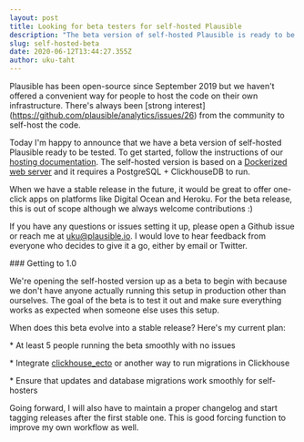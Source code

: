 ```yaml
---
layout: post
title: Looking for beta testers for self-hosted Plausible
description: "The beta version of self-hosted Plausible is ready to be tested. "
slug: self-hosted-beta
date: 2020-06-12T13:44:27.355Z
author: uku-taht
---
```

Plausible has been open-source since September 2019 but we haven't offered a convenient way for people to host the code on their own infrastructure. There's always been \[strong interest](https://github.com/plausible/analytics/issues/26) from the community to self-host the code.

Today I'm happy to announce that we have a beta version of self-hosted Plausible ready to be tested. To get started, follow the instructions of our [hosting documentation](https://github.com/plausible/analytics/blob/master/HOSTING.md). The self-hosted version is based on a [Dockerized web server](https://hub.docker.com/r/plausible/analytics) and it requires a PostgreSQL + ClickhouseDB to run.

When we have a stable release in the future, it would be great to offer one-click apps on platforms like Digital Ocean and Heroku. For the beta release, this is out of scope although we always welcome contributions :)

If you have any questions or issues setting it up, please open a Github issue or reach me at uku@plausible.io. I would love to hear feedback from everyone who decides to give it a go, either by email or Twitter.

\### Getting to 1.0

We're opening the self-hosted version up as a beta to begin with because we don't have anyone actually running this setup in production other than ourselves. The goal of the beta is to test it out and make sure everything works as expected when someone else uses this setup.

When does this beta evolve into a stable release? Here's my current plan:

\* At least 5 people running the beta smoothly with no issues

\* Integrate [clickhouse_ecto](https://github.com/appodeal/clickhouse_ecto) or another way to run migrations in Clickhouse

\* Ensure that updates and database migrations work smoothly for self-hosters

Going forward, I will also have to maintain a proper changelog and start tagging releases after the first stable one. This is good forcing function to improve my own workflow as well.